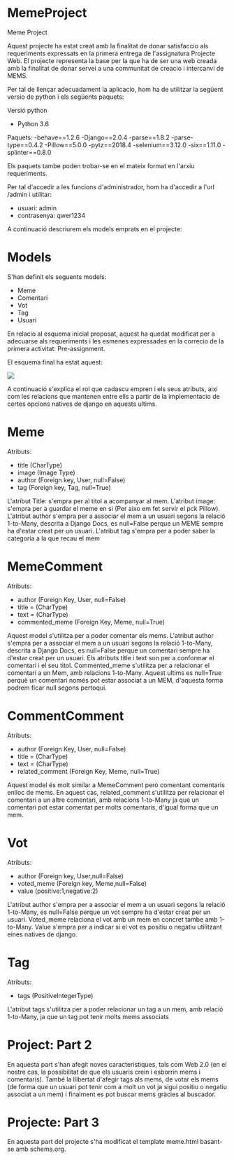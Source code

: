 # MemeProject
Meme Project

Aquest projecte ha estat creat amb la finalitat de donar satisfaccio als requeriments expressats en la primera entrega de l'assignatura Projecte Web. El projecte representa la base per la que ha de ser una web creada amb la finalitat de donar servei a una communitat de creacio i intercanvi de MEMS.

Per tal de llençar adecuadament la aplicacio, hom ha de utilitzar la següent versio de python i els següents paquets:

Versió python 
- Python 3.6

Paquets:
-behave==1.2.6
-Django==2.0.4
-parse==1.8.2
-parse-type==0.4.2
-Pillow==5.0.0
-pytz==2018.4
-selenium==3.12.0
-six==1.11.0
-splinter==0.8.0


Els paquets tambe poden trobar-se en el mateix format en l'arxiu requeriments.

Per tal d'accedir a les funcions d'administrador, hom ha d'accedir a l'url /admin i utilitar:

- usuari: admin
- contrasenya: qwer1234

A continuació descriurem els models emprats en el projecte:

# Models

S'han definit els seguents models:

- Meme
- Comentari
- Vot
- Tag
- Usuari

En relacio al esquema inicial proposat, aquest ha quedat modificat per a adecuarse als requeriments i les esmenes expressades en la correcio de la primera activitat: Pre-assignment.

El esquema final ha estat aquest: 

![](https://github.com/ferranmartinezlleida/WebMemeProject/blob/master/Diagrama%20UML.png)


A continuació s'explica el rol que cadascu empren i els seus atributs, aixi com les relacions que mantenen entre ells a partir de la implementacio de certes opcions natives de django en aquests ultims. 

# Meme
Atributs:
- title (CharType)
- image (Image Type)
- author (Foreign key, User, null=False)
- tag (Foreign key, Tag, null=True)

L'atribut Title: s'empra per al titol a acompanyar al mem. L'atribut image: s'empra per a guardar el meme en si (Per aixo em fet servir el pck Pillow). L'atribut author s'empra per a associar el mem a un usuari segons la relació 1-to-Many, descrita a Django Docs, es null=False perque un MEME sempre ha d'estar creat per un usuari. L'atribut tag s'empra per a poder saber la categoria a la que recau el mem

# MemeComment
Atributs:
- author (Foreign Key, User, null=False)
- title = (CharType)
- text = (CharType)
- commented_meme (Foreign Key, Meme, null=True)

Aquest model s'utilitza per a poder comentar els mems.
L'atribut author s'empra per a associar el mem a un usuari segons la relació 1-to-Many, descrita a Django Docs, es null=False perque un comentari sempre ha d'estar creat per un usuari. Els atributs title i text son per a conformar el comentari i el seu titol. Commented_meme s'utilitza per a relacionar el comentari a un Mem, amb relacions 1-to-Many. Aquest ultims es null=True perquè un comentari només pot estar associat a un MEM, d'aquesta forma podrem ficar null segons pertoqui. 

# CommentComment
Atributs:
- author (Foreign Key, User, null=False)
- title = (CharType)
- text = (CharType)
- related_comment (Foreign Key, Meme, null=True)

Aquest model és molt similar a MemeComment però comentant comentaris enlloc de mems. 
En aquest cas, related_comment s'utilitza per relacionar el comentari a un altre comentari, amb relacions 1-to-Many ja que un comentari pot estar comentat per molts comentaris, d'igual forma que un mem.


# Vot
Atributs:
- author (Foreign key, User,null=False)
- voted_meme (Foreign key, Meme,null=False)
- value (positive:1,negative:2)

L'atribut author s'empra per a associar el mem a un usuari segons la relació 1-to-Many, es null=False perque un vot sempre ha d'estar creat per un usuari. Voted_meme relaciona el vot amb un mem en concret tambe amb 1-to-Many. Value s'empra per a indicar si el vot es positiu o negatiu utilitzant eines natives de django. 

# Tag
Atributs:
- tags (PositiveIntegerType)

L'atribut tags s'utilitza per a poder relacionar un tag a un mem, amb relació 1-to-Many, ja que un tag pot tenir molts mems associats






# Project: Part 2

En aquesta part s'han afegit noves característiques, tals com Web 2.0 (en el nostre cas, la possibilitat de que els usuaris crein i esborrin mems i comentaris). També la llibertat d'afegir tags als mems, de votar els mems (de forma que un usuari pot tenir com a molt un vot ja sigui positiu o negatiu associat a un mem) i finalment es pot buscar mems gràcies al buscador.

# Projecte: Part 3

En aquesta part del projecte s'ha modificat el template meme.html basant-se amb schema.org.

